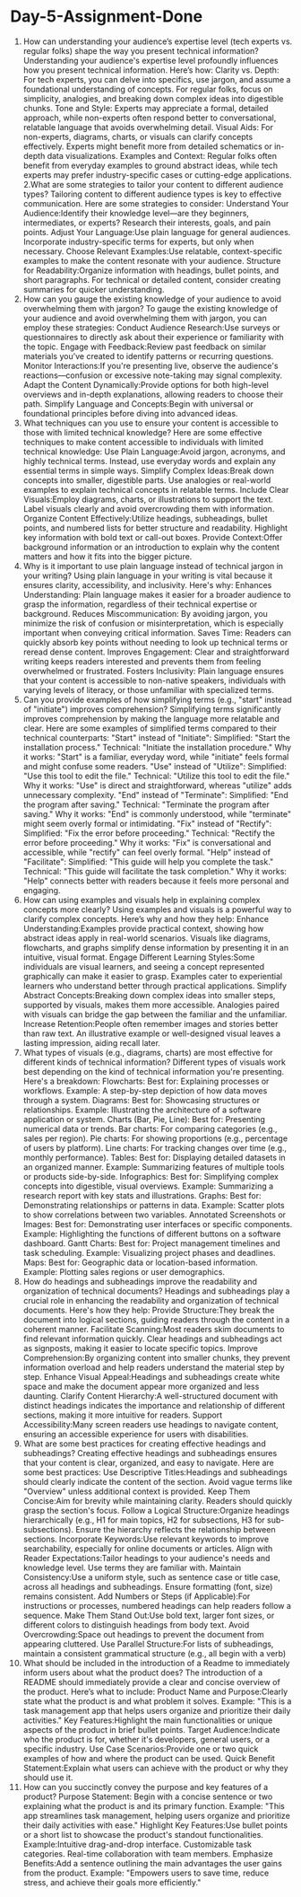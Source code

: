# Day-5-Assignment-Done
1. How can understanding your audience’s expertise level (tech experts vs. regular folks) shape the way you present technical information?
 Understanding your audience's expertise level profoundly influences how you present technical information. Here’s how:
Clarity vs. Depth: For tech experts, you can delve into specifics, use jargon, and assume a foundational understanding of concepts. For regular folks, focus on simplicity, analogies, and breaking down complex ideas into digestible chunks.
Tone and Style: Experts may appreciate a formal, detailed approach, while non-experts often respond better to conversational, relatable language that avoids overwhelming detail.
Visual Aids: For non-experts, diagrams, charts, or visuals can clarify concepts effectively. Experts might benefit more from detailed schematics or in-depth data visualizations.
Examples and Context: Regular folks often benefit from everyday examples to ground abstract ideas, while tech experts may prefer industry-specific cases or cutting-edge applications.
2.What are some strategies to tailor your content to different audience types?
Tailoring content to different audience types is key to effective communication. Here are some strategies to consider:
Understand Your Audience:Identify their knowledge level—are they beginners, intermediates, or experts?
Research their interests, goals, and pain points.
Adjust Your Language:Use plain language for general audiences.
Incorporate industry-specific terms for experts, but only when necessary.
Choose Relevant Examples:Use relatable, context-specific examples to make the content resonate with your audience.
Structure for Readability:Organize information with headings, bullet points, and short paragraphs.
For technical or detailed content, consider creating summaries for quicker understanding.
3. How can you gauge the existing knowledge of your audience to avoid overwhelming them with jargon?
To gauge the existing knowledge of your audience and avoid overwhelming them with jargon, you can employ these strategies:
Conduct Audience Research:Use surveys or questionnaires to directly ask about their experience or familiarity with the topic.
Engage with Feedback:Review past feedback on similar materials you’ve created to identify patterns or recurring questions.
Monitor Interactions:If you're presenting live, observe the audience's reactions—confusion or excessive note-taking may signal complexity.
Adapt the Content Dynamically:Provide options for both high-level overviews and in-depth explanations, allowing readers to choose their path.
Simplify Language and Concepts:Begin with universal or foundational principles before diving into advanced ideas.
4. What techniques can you use to ensure your content is accessible to those with limited technical knowledge?
  Here are some effective techniques to make content accessible to individuals with limited technical knowledge:
Use Plain Language:Avoid jargon, acronyms, and highly technical terms. Instead, use everyday words and explain any essential terms in simple ways.
Simplify Complex Ideas:Break down concepts into smaller, digestible parts.
Use analogies or real-world examples to explain technical concepts in relatable terms.
Include Clear Visuals:Employ diagrams, charts, or illustrations to support the text.
Label visuals clearly and avoid overcrowding them with information.
Organize Content Effectively:Utilize headings, subheadings, bullet points, and numbered lists for better structure and readability.
Highlight key information with bold text or call-out boxes.
Provide Context:Offer background information or an introduction to explain why the content matters and how it fits into the bigger picture.
5. Why is it important to use plain language instead of technical jargon in your writing?
  Using plain language in your writing is vital because it ensures clarity, accessibility, and inclusivity. Here's why:
Enhances Understanding: Plain language makes it easier for a broader audience to grasp the information, regardless of their technical expertise or background.
Reduces Miscommunication: By avoiding jargon, you minimize the risk of confusion or misinterpretation, which is especially important when conveying critical information.
Saves Time: Readers can quickly absorb key points without needing to look up technical terms or reread dense content.
Improves Engagement: Clear and straightforward writing keeps readers interested and prevents them from feeling overwhelmed or frustrated.
Fosters Inclusivity: Plain language ensures that your content is accessible to non-native speakers, individuals with varying levels of literacy, or those unfamiliar with specialized terms.
6. Can you provide examples of how simplifying terms (e.g., "start" instead of "initiate") improves comprehension?
   Simplifying terms significantly improves comprehension by making the language more relatable and clear. Here are some examples of simplified terms compared to their technical counterparts:
"Start" instead of "Initiate":
 Simplified: "Start the installation process."
 Technical: "Initiate the installation procedure."
 Why it works: "Start" is a familiar, everyday word, while "initiate" feels formal and might confuse some readers.
"Use" instead of "Utilize":
 Simplified: "Use this tool to edit the file."
 Technical: "Utilize this tool to edit the file."
 Why it works: "Use" is direct and straightforward, whereas "utilize" adds unnecessary complexity.
"End" instead of "Terminate":
 Simplified: "End the program after saving."
 Technical: "Terminate the program after saving."
 Why it works: "End" is commonly understood, while "terminate" might seem overly formal or intimidating.
"Fix" instead of "Rectify":
 Simplified: "Fix the error before proceeding."
 Technical: "Rectify the error before proceeding."
 Why it works: "Fix" is conversational and accessible, while "rectify" can feel overly formal.
"Help" instead of "Facilitate":
 Simplified: "This guide will help you complete the task."
 Technical: "This guide will facilitate the task completion."
 Why it works: "Help" connects better with readers because it feels more personal and engaging.
7. How can using examples and visuals help in explaining complex concepts more clearly?
   Using examples and visuals is a powerful way to clarify complex concepts. Here’s why and how they help:
Enhance Understanding:Examples provide practical context, showing how abstract ideas apply in real-world scenarios.
Visuals like diagrams, flowcharts, and graphs simplify dense information by presenting it in an intuitive, visual format.
Engage Different Learning Styles:Some individuals are visual learners, and seeing a concept represented graphically can make it easier to grasp.
Examples cater to experiential learners who understand better through practical applications.
Simplify Abstract Concepts:Breaking down complex ideas into smaller steps, supported by visuals, makes them more accessible.
Analogies paired with visuals can bridge the gap between the familiar and the unfamiliar.
Increase Retention:People often remember images and stories better than raw text.
An illustrative example or well-designed visual leaves a lasting impression, aiding recall later.
8. What types of visuals (e.g., diagrams, charts) are most effective for different kinds of technical information?
  Different types of visuals work best depending on the kind of technical information you're presenting. Here's a breakdown:
Flowcharts:
 Best for: Explaining processes or workflows.
 Example: A step-by-step depiction of how data moves through a system.
Diagrams:
 Best for: Showcasing structures or relationships.
 Example: Illustrating the architecture of a software application or system.
Charts (Bar, Pie, Line):
 Best for: Presenting numerical data or trends.
  Bar charts: For comparing categories (e.g., sales per region).
  Pie charts: For showing proportions (e.g., percentage of users by platform).
  Line charts: For tracking changes over time (e.g., monthly performance).
Tables:
 Best for: Displaying detailed datasets in an organized manner.
 Example: Summarizing features of multiple tools or products side-by-side.
Infographics:
 Best for: Simplifying complex concepts into digestible, visual overviews.
 Example: Summarizing a research report with key stats and illustrations.
Graphs:
 Best for: Demonstrating relationships or patterns in data.
 Example: Scatter plots to show correlations between two variables.
Annotated Screenshots or Images:
 Best for: Demonstrating user interfaces or specific components.
 Example: Highlighting the functions of different buttons on a software dashboard.
Gantt Charts:
 Best for: Project management timelines and task scheduling.
 Example: Visualizing project phases and deadlines.
Maps:
 Best for: Geographic data or location-based information.
 Example: Plotting sales regions or user demographics.
9. How do headings and subheadings improve the readability and organization of technical documents?
    Headings and subheadings play a crucial role in enhancing the readability and organization of technical documents. Here's how they help:
Provide Structure:They break the document into logical sections, guiding readers through the content in a coherent manner.
Facilitate Scanning:Most readers skim documents to find relevant information quickly. Clear headings and subheadings act as signposts, making it easier to locate specific topics.
Improve Comprehension:By organizing content into smaller chunks, they prevent information overload and help readers understand the material step by step.
Enhance Visual Appeal:Headings and subheadings create white space and make the document appear more organized and less daunting.
Clarify Content Hierarchy:A well-structured document with distinct headings indicates the importance and relationship of different sections, making it more intuitive for readers.
Support Accessibility:Many screen readers use headings to navigate content, ensuring an accessible experience for users with disabilities.
10. What are some best practices for creating effective headings and subheadings?
    Creating effective headings and subheadings ensures that your content is clear, organized, and easy to navigate. Here are some best practices:
Use Descriptive Titles:Headings and subheadings should clearly indicate the content of the section.
Avoid vague terms like "Overview" unless additional context is provided.
Keep Them Concise:Aim for brevity while maintaining clarity. Readers should quickly grasp the section's focus.
Follow a Logical Structure:Organize headings hierarchically (e.g., H1 for main topics, H2 for subsections, H3 for sub-subsections).
Ensure the hierarchy reflects the relationship between sections.
Incorporate Keywords:Use relevant keywords to improve searchability, especially for online documents or articles.
Align with Reader Expectations:Tailor headings to your audience's needs and knowledge level. Use terms they are familiar with.
Maintain Consistency:Use a uniform style, such as sentence case or title case, across all headings and subheadings.
Ensure formatting (font, size) remains consistent.
Add Numbers or Steps (if Applicable):For instructions or processes, numbered headings can help readers follow a sequence.
Make Them Stand Out:Use bold text, larger font sizes, or different colors to distinguish headings from body text.
Avoid Overcrowding:Space out headings to prevent the document from appearing cluttered.
Use Parallel Structure:For lists of subheadings, maintain a consistent grammatical structure (e.g., all begin with a verb)
11. What should be included in the introduction of a Readme to immediately inform users about what the product does?
    The introduction of a README should immediately provide a clear and concise overview of the product. Here’s what to 
    include:
    Product Name and Purpose:Clearly state what the product is and what problem it solves.
    Example: "This is a task management app that helps users organize and prioritize their daily activities."
    Key Features:Highlight the main functionalities or unique aspects of the product in brief bullet points.
    Target Audience:Indicate who the product is for, whether it's developers, general users, or a specific industry.
    Use Case Scenarios:Provide one or two quick examples of how and where the product can be used.
    Quick Benefit Statement:Explain what users can achieve with the product or why they should use it.
 12. How can you succinctly convey the purpose and key features of a product?
     Purpose Statement:
    Begin with a concise sentence or two explaining what the product is and its primary function.
     Example: "This app streamlines task management, helping users organize and prioritize their daily activities with ease."
    Highlight Key Features:Use bullet points or a short list to showcase the product's standout functionalities.
     Example:Intuitive drag-and-drop interface.
     Customizable task categories.
     Real-time collaboration with team members.
    Emphasize Benefits:Add a sentence outlining the main advantages the user gains from the product.
     Example: "Empowers users to save time, reduce stress, and achieve their goals more efficiently." 
   
   

